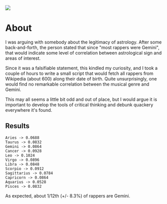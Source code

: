 <a href="https://paypal.me/benckx/2">
<img src="https://img.shields.io/badge/Donate-PayPal-green.svg"/>
</a>

# About

I was arguing with somebody about the legitimacy of astrology. After some back-and-forth, the person stated that since
"most rappers were Gemini", that would indicate some level of correlation between astrological sign and areas of
interest.

Since it was a falsifiable statement, this kindled my curiosity, and I took a couple of hours to write a small script
that would fetch all rappers from Wikipedia (about 600) along their date of birth. Quite unsurprisingly, one would find
no remarkable correlation between the musical genre and Gemini.

This may all seems a little bit odd and out of place, but I would argue it is important to develop the tools of critical
thinking and debunk quackery everywhere it's found.

## Results

```
Aries -> 0.0688
Taurus -> 0.0832
Gemini -> 0.0864
Cancer -> 0.0928
Leo -> 0.1024
Virgo -> 0.0896
Libra -> 0.0848
Scorpio -> 0.0912
Sagittarius -> 0.0784
Capricorn -> 0.0864
Aquarius -> 0.0528
Pisces -> 0.0832
```

As expected, about 1/12th (+/- 8.3%) of rappers are Gemini.
